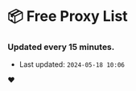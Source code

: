 # :package: Free Proxy List
### Updated every 15 minutes.

- Last updated: `2024-05-18 10:06`

:heart:
